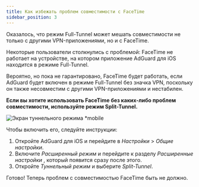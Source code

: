 ```yaml
---
title: Как избежать проблем совместимости с FaceTime
sidebar_position: 3
---
```


Оказалось, что режим Full-Tunnel может мешать совместимости не только с другими VPN-приложениями, но и с FaceTime.

Некоторые пользователи столкнулись с проблемой: FaceTime не работает на устройстве, на котором приложение AdGuard для iOS находится в режиме Full-Tunnel.

Вероятно, но пока не гарантировано, FaceTime будет работать, если AdGuard будет включен в режиме Full-Tunnel без значка VPN, поскольку он также несовместим с другими VPN-приложениями и нестабилен.

**Если вы хотите использовать FaceTime без каких-либо проблем совместимости, используйте режим Split-Tunnel.**

![Экран туннельного режима *mobile](https://cdn.adtidy.org/public/Adguard/kb/newscreenshots/Ru/iOS/tunnel-mode.PNG?!)

Чтобы включить его, следуйте инструкции:
1. Откройте AdGuard для iOS и перейдите в *Настройки* > *Общие настройки*.
2. Включите *Расширенный режим* и перейдите к разделу *Расширенные настройки* , который появится сразу после этого.
3. Откройте *Туннельный режим* и выберите *Split-Tunnel*.

Готово! Теперь проблем с совместимостью FaceTime быть не должно.